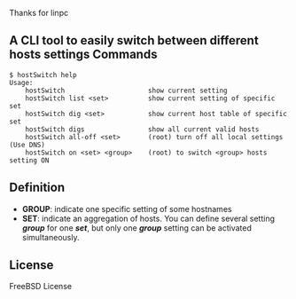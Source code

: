 Thanks for linpc

A CLI tool to easily switch between different hosts settings
Commands
--------
    $ hostSwitch help
    Usage:
        hostSwitch                     show current setting
        hostSwitch list <set>          show current setting of specific set
        hostSwitch dig <set>           show current host table of specific set
        hostSwitch digs                show all current valid hosts
        hostSwitch all-off <set>       (root) turn off all local settings (Use DNS)
        hostSwitch on <set> <group>    (root) to switch <group> hosts setting ON

Definition
----------
* __GROUP__: indicate one specific setting of some hostnames
* __SET__: indicate an aggregation of hosts. You can define several setting __*group*__ for one __*set*__, but only one __*group*__ setting can be activated simultaneously.


License
-------
FreeBSD License
